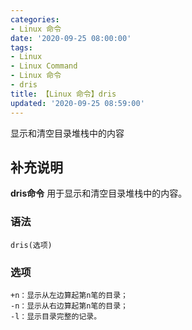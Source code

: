 ```yaml
---
categories:
- Linux 命令
date: '2020-09-25 08:00:00'
tags:
- Linux
- Linux Command
- Linux 命令
- dris
title: 【Linux 命令】dris
updated: '2020-09-25 08:59:00'
---
```


显示和清空目录堆栈中的内容

## 补充说明

**dris命令** 用于显示和清空目录堆栈中的内容。

###  语法

```shell
dris(选项)
```

###  选项

```shell
+n：显示从左边算起第n笔的目录；
-n：显示从右边算起第n笔的目录；
-l：显示目录完整的记录。
```


